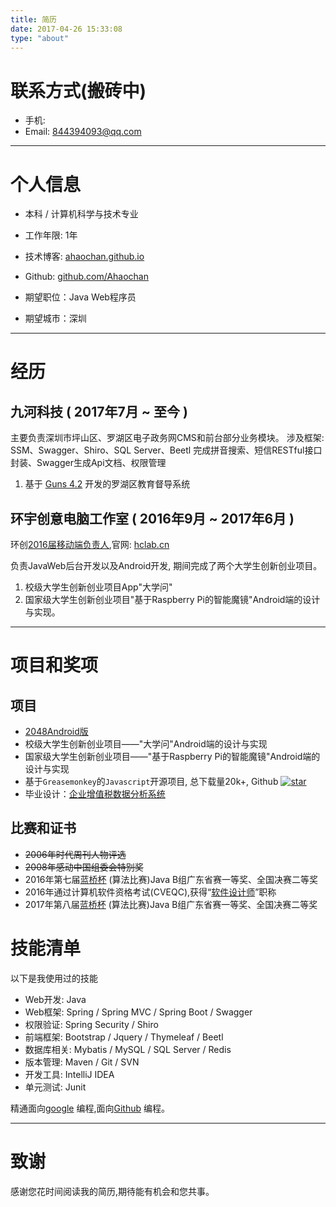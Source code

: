 ```yaml
---
title: 简历
date: 2017-04-26 15:33:08
type: "about"
---
```


# 联系方式(搬砖中)
- 手机: 
- Email: 844394093@qq.com

---
# 个人信息
 - 本科 / 计算机科学与技术专业
 - 工作年限: 1年
 - 技术博客: [ahaochan.github.io](https://ahaochan.github.io)
 - Github: [github.com/Ahaochan](https://github.com/Ahaochan)
 
 
 - 期望职位：Java Web程序员
 - 期望城市：深圳

---

# 经历

## 九河科技 ( 2017年7月 ~ 至今 )
主要负责深圳市坪山区、罗湖区电子政务网CMS和前台部分业务模块。
涉及框架: SSM、Swagger、Shiro、SQL Server、Beetl
完成拼音搜索、短信RESTful接口封装、Swagger生成Api文档、权限管理
1. 基于 [Guns 4.2](https://gitee.com/naan1993/guns) 开发的罗湖区教育督导系统

## 环宇创意电脑工作室 ( 2016年9月 ~ 2017年6月 )

环创[2016届移动端负责人](http://www.hclab.cn/hclab/index.php/Home/Member/former/mb_class/2014.html),官网: [hclab.cn](http://www.hclab.cn/)

负责JavaWeb后台开发以及Android开发, 期间完成了两个大学生创新创业项目。
1. 校级大学生创新创业项目App"大学问"
2. 国家级大学生创新创业项目"基于Raspberry Pi的智能魔镜"Android端的设计与实现。

---

# 项目和奖项

## 项目
 - [2048Android版](https://github.com/Ahaochan/Game2048)
 - 校级大学生创新创业项目——"大学问"Android端的设计与实现
 - 国家级大学生创新创业项目——"基于Raspberry Pi的智能魔镜"Android端的设计与实现
 - 基于`Greasemonkey`的`Javascript`开源项目, 总下载量20k+, Github [![star](https://img.shields.io/github/stars/Ahaochan/Tampermonkey.svg)](https://github.com/Ahaochan/Tampermonkey)
 - 毕业设计：[企业增值税数据分析系统](https://github.com/Ahaochan/project)

## 比赛和证书
- ~~2006年时代周刊人物评选~~
- ~~2008年感动中国组委会特别奖~~
- 2016年第七届[蓝桥杯](http://www.lanqiao.org/) (算法比赛)Java B组广东省赛一等奖、全国决赛二等奖
- 2016年通过计算机软件资格考试(CVEQC),获得“[软件设计师](https://baike.baidu.com/item/软件设计师)”职称
- 2017年第八届[蓝桥杯](http://www.lanqiao.org/) (算法比赛)Java B组广东省赛一等奖、全国决赛二等奖

# 技能清单

以下是我使用过的技能

- Web开发: Java
- Web框架: Spring / Spring MVC / Spring Boot / Swagger
- 权限验证: Spring Security / Shiro
- 前端框架: Bootstrap / Jquery / Thymeleaf / Beetl
- 数据库相关: Mybatis / MySQL / SQL Server / Redis
- 版本管理: Maven / Git / SVN
- 开发工具: IntelliJ IDEA
- 单元测试: Junit

精通面向[google](www.google.com) 编程,面向[Github](https://github.com/Ahaochan) 编程。

---

# 致谢
感谢您花时间阅读我的简历,期待能有机会和您共事。